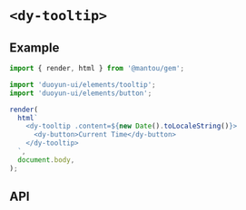 # `<dy-tooltip>`

## Example

<gbp-sandpack dependencies="@mantou/gem, duoyun-ui">

```ts
import { render, html } from '@mantou/gem';

import 'duoyun-ui/elements/tooltip';
import 'duoyun-ui/elements/button';

render(
  html`
    <dy-tooltip .content=${new Date().toLocaleString()}>
      <dy-button>Current Time</dy-button>
    </dy-tooltip>
  `,
  document.body,
);
```

</gbp-sandpack>

## API

<gbp-api src="/src/elements/tooltip.ts"></gbp-api>
